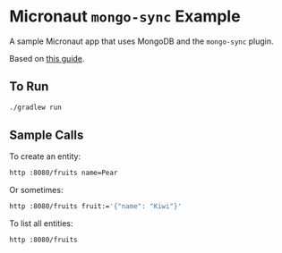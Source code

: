 # Micronaut `mongo-sync` Example

A sample Micronaut app that uses MongoDB and the `mongo-sync` plugin.

Based on [this guide](https://guides.micronaut.io/latest/micronaut-mongodb-synchronous-gradle-java.html).

## To Run

```bash
./gradlew run
```

## Sample Calls

To create an entity:

```bash
http :8080/fruits name=Pear
```

Or sometimes:

```bash
http :8080/fruits fruit:='{"name": "Kiwi"}'
```

To list all entities:

```bash
http :8080/fruits
```

